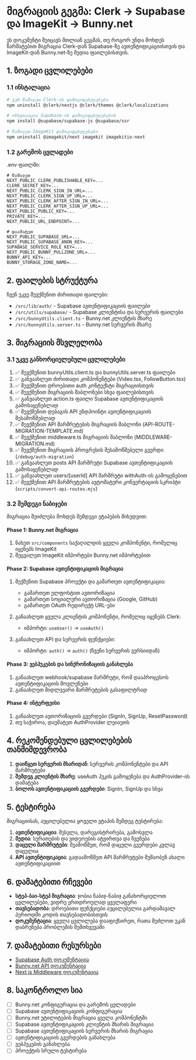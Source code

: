 # მიგრაციის გეგმა: Clerk → Supabase და ImageKit → Bunny.net

ეს დოკუმენტი შეიცავს მთლიან გეგმას, თუ როგორ უნდა მოხდეს წარმატებით მიგრაცია Clerk-დან Supabase-ზე ავთენტიფიკაციისთვის და ImageKit-დან Bunny.net-ზე მედია ფაილებისთვის.

## 1. ზოგადი ცვლილებები

### 1.1 ინსტალაცია

```bash
# ჯერ წაშალეთ Clerk-ის დამოკიდებულებები
npm uninstall @clerk/nextjs @clerk/themes @clerk/localizations

# ინსტალაცია Supabase-ის დამოკიდებულებების
npm install @supabase/supabase-js @supabase/ssr

# წაშალეთ ImageKit დამოკიდებულებები
npm uninstall @imagekit/next imagekit imagekitio-next
```

### 1.2 გარემოს ცვლადები

.env ფაილში:

```
# წაშალეთ
NEXT_PUBLIC_CLERK_PUBLISHABLE_KEY=...
CLERK_SECRET_KEY=...
NEXT_PUBLIC_CLERK_SIGN_IN_URL=...
NEXT_PUBLIC_CLERK_SIGN_UP_URL=...
NEXT_PUBLIC_CLERK_AFTER_SIGN_IN_URL=...
NEXT_PUBLIC_CLERK_AFTER_SIGN_UP_URL=...
NEXT_PUBLIC_PUBLIC_KEY=...
PRIVATE_KEY=...
NEXT_PUBLIC_URL_ENDPOINT=...

# დაამატეთ
NEXT_PUBLIC_SUPABASE_URL=...
NEXT_PUBLIC_SUPABASE_ANON_KEY=...
SUPABASE_SERVICE_ROLE_KEY=...
NEXT_PUBLIC_BUNNY_PULLZONE_URL=...
BUNNY_API_KEY=...
BUNNY_STORAGE_ZONE_NAME=...
```

## 2. ფაილების სტრუქტურა

ჩვენ უკვე შევქმენით ძირითადი ფაილები:

- `/src/lib/auth/` - Supabase ავთენტიფიკაციის ფაილები
- `/src/utils/supabase/` - Supabase კლიენტისა და სერვერის ფაილები
- `/src/bunnyUtils.client.ts` - Bunny.net კლიენტის მხარე
- `/src/bunnyUtils.server.ts` - Bunny.net სერვერის მხარე

## 3. მიგრაციის მსვლელობა

### 3.1 უკვე განხორციელებული ცვლილებები

1. ✅ შევქმენით bunnyUtils.client.ts და bunnyUtils.server.ts ფაილები
2. ✅ განვაახლეთ ძირითადი კომპონენტები (Video.tsx, FollowButton.tsx)
3. ✅ შევქმენით დროებითი auth კონტექსტი მიგრაციისთვის
4. ✅ შევქმენით მიგრაციის შაბლონები სხვა ფაილებისთვის
5. ✅ განვაახლეთ action.ts ფაილი Supabase ავთენტიფიკაციის გამოსაყენებლად
6. ✅ შევქმენით დებაგის API ენდპოინტი ავთენტიფიკაციის შესამოწმებლად
7. ✅ შევქმენით API მარშრუტების მიგრაციის შაბლონი (API-ROUTE-MIGRATION-TEMPLATE.md)
8. ✅ შევქმენით middleware.ts მიგრაციის შაბლონი (MIDDLEWARE-MIGRATION.md)
9. ✅ შევქმენით მიგრაციის პროგრესის შესამოწმებელი გვერდი (`/debug/auth-migration`)
10. ✅ განვაახლეთ posts API მარშრუტი Supabase ავთენტიფიკაციის გამოსაყენებლად
11. ✅ განვაახლეთ users/[userId] API მარშრუტი withAuth-ის გამოყენებით
12. ✅ შევქმენით API მარშრუტების ავტომატური კონვერტაციის სკრიპტი (`scripts/convert-api-routes.mjs`)

### 3.2 შემდეგი ნაბიჯები

მიგრაცია შეიძლება მოხდეს შემდეგი ეტაპების მიხედვით:

#### Phase 1: Bunny.net მიგრაცია

1. ნახეთ `src/components` საქაღალდის ყველა კომპონენტი, რომელიც იყენებს ImageKit
2. შეცვალეთ ImageKit იმპორტები Bunny.net იმპორტებით

#### Phase 2: Supabase ავთენტიფიკაციის მიგრაცია

1. შექმენით Supabase პროექტი და გამართეთ ავთენტიფიკაცია:
   - გამართეთ ელფოსტით ავთორიზაცია
   - გამართეთ სოციალური ავთორიზაცია (Google, GitHub)
   - გამართეთ OAuth რედირექტ URL-ები

2. განაახლეთ ყველა კლიენტის კომპონენტი, რომელიც იყენებს Clerk:
   - იმპორტი: `useUser()` → `useAuth()`

3. განაახლეთ API და სერვერის ფუნქციები:
   - იმპორტი: `auth()` → `auth()` (ჩვენი სერვერის ვერსიიდან)

#### Phase 3: ვებჰუკების და სინქრონიზაციის განახლება

1. განაახლეთ webhook/supabase მარშრუტი, რომ დააპროცესოს ავთენტიფიკაციის მოვლენები
2. განაახლეთ მიდლვეარი მარშრუტების გასაფილტრად

#### Phase 4: ინტერფეისი

1. განაახლეთ ავთორიზაციის გვერდები (SignIn, SignUp, ResetPassword)
2. თუ საჭიროა, დაუმატეთ AuthProvider ლეიაუთს

## 4. რეკომენდებული ცვლილებების თანმიმდევრობა

1. **დაიწყეთ სერვერის მხარიდან**: სერვერის კომპონენტები და API მარშრუტები
2. **შემდეგ კლიენტის მხარე**: useAuth ჰუკის გამოყენება და AuthProvider-ის დამატება
3. **ბოლოს ავთენტიფიკაციის გვერდები**: SignIn, SignUp და სხვა

## 5. ტესტირება

მიგრაციისას, აუცილებელია ყოველი ეტაპის შემდეგ ტესტირება:

1. **ავთენტიფიკაცია**: შესვლა, დარეგისტრირება, გამოსვლა
2. **მედია**: სურათების და ვიდეოების ატვირთვა და ჩვენება
3. **დაცული მარშრუტები**: შეამოწმეთ, რომ დაცული გვერდები კვლავ დაცულია
4. **API ავთენტიფიკაცია**: გადაამოწმეთ API მარშრუტები მუშაობენ ახალი ავთენტიფიკაციით

## 6. დამატებითი რჩევები

- **სტეპ-ბაი-სტეპ მიგრაცია**: ჯობია ნაბიჯ-ნაბიჯ განახორციელოთ ცვლილებები, ვიდრე ერთდროულად ყველაფერი
- **თავსებადობა**: დროებითი ფუნქციები აუცილებელია გარდამავალ პერიოდში კოდის თავსებადობისთვის
- **დოკუმენტაცია**: ყველა ცვლილება დააფიქსირეთ, რათა შეძლოთ უკან დაბრუნება პრობლემის შემთხვევაში

## 7. დამატებითი რესურსები

- [Supabase Auth დოკუმენტაცია](https://supabase.com/docs/guides/auth)
- [Bunny.net API დოკუმენტაცია](https://docs.bunny.net/reference/storage-api)
- [Next.js Middleware დოკუმენტაცია](https://nextjs.org/docs/app/building-your-application/routing/middleware)

## 8. საკონტროლო სია

- [ ] Bunny.net კონფიგურაცია და გარემოს ცვლადები
- [ ] Supabase ავთენტიფიკაციის კონფიგურაცია
- [ ] Bunny.net უტილიტების მიგრაცია ყველა კომპონენტში
- [ ] Supabase ავთენტიფიკაციის კლიენტის მხარის მიგრაცია
- [ ] Supabase ავთენტიფიკაციის სერვერის მხარის მიგრაცია
- [ ] ავთენტიფიკაციის გვერდების განახლება
- [ ] ვებჰუკების განახლება
- [ ] პროექტის სრული ტესტირება